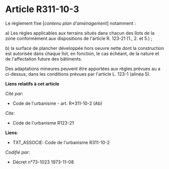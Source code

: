 # Article R311-10-3

Le règlement fixe [*contenu plan d'aménagement*] notamment :

a) Les règles applicables aux terrains situés dans chacun des îlots de la zone conformément aux dispositions de l'article R.
123-21 (1., 2. et 5.) ;

b) la surface de plancher développée hors oeuvre nette dont la construction est autorisée dans chaque îlot, en fonction, le
cas échéant, de la nature et de l'affectation future des bâtiments.

Des adaptations mineures peuvent être apportées aux règles prévues au a ci-dessus, dans les conditions prévues par l'article
L. 123-1 (alinéa 5).

**Liens relatifs à cet article**

_Cité par_:

  - Code de l'urbanisme - art. R*311-10-2 (Ab)

_Cite_:

  - Code de l'urbanisme R123-21

**Liens**:

  - TXT_ASSOCIE: Code de l'urbanisme R311-10-2

_Codifié par_:

  - Décret n°73-1023 1973-11-08
